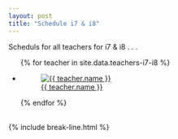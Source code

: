 ```yaml
---
layout: post
title: "Schedule i7 & i8"
---
```


Scheduls for all teachers for i7 & i8 . . .

<ul class="photo-gallery">
  {% for teacher in site.data.teachers-i7-i8 %}
    <li>
      <a href="{{ teacher.link }}">
        <figure>
          <img src="{{ teacher.photo | relative_url }}" alt="{{ teacher.name }}">
          <figcaption>{{ teacher.name }}</figcaption>
        </figure> 
      </a>
    </li>
  {% endfor %}
</ul>
<br>
{% include break-line.html %}
